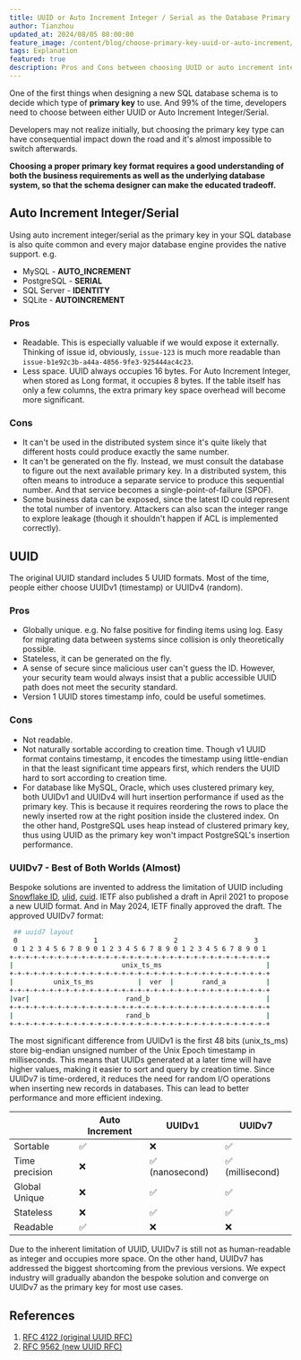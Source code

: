 ```yaml
---
title: UUID or Auto Increment Integer / Serial as the Database Primary Key?
author: Tianzhou
updated_at: 2024/08/05 08:00:00
feature_image: /content/blog/choose-primary-key-uuid-or-auto-increment/uuid.webp
tags: Explanation
featured: true
description: Pros and Cons between choosing UUID or auto increment integer / serial as the primary key for SQL database.
---
```


One of the first things when designing a new SQL database schema is to decide which type of **primary key** to use. And 99% of the time, developers need to choose between either UUID or Auto Increment Integer/Serial.

Developers may not realize initially, but choosing the primary key type can have consequential impact down the road and it's almost impossible to switch afterwards.

**Choosing a proper primary key format requires a good understanding of both the business requirements as well as the underlying database system, so that the schema designer can make the educated tradeoff.**

## **Auto Increment Integer/Serial**

Using auto increment integer/serial as the primary key in your SQL database is also quite common and every major database engine provides the native support. e.g.

- MySQL - **AUTO_INCREMENT**
- PostgreSQL - **SERIAL**
- SQL Server - **IDENTITY**
- SQLite - **AUTOINCREMENT**

### Pros

- Readable. This is especially valuable if we would expose it externally. Thinking of issue id, obviously, `issue-123` is much more readable than `issue-b1e92c3b-a44a-4856-9fe3-925444ac4c23`.
- Less space. UUID always occupies 16 bytes. For Auto Increment Integer, when stored as Long format, it occupies 8 bytes. If the table itself has only a few columns, the extra primary key space overhead will become more significant.

### Cons

- It can't be used in the distributed system since it's quite likely that different hosts could produce exactly the same number.
- It can't be generated on the fly. Instead, we must consult the database to figure out the next available primary key. In a distributed system, this often means to introduce a separate service to produce this sequential number. And that service becomes a single-point-of-failure (SPOF).
- Some business data can be exposed, since the latest ID could represent the total number of inventory. Attackers can also scan the integer range to explore leakage (though it shouldn't happen if ACL is implemented correctly).

## **UUID**

The original UUID standard includes 5 UUID formats. Most of the time, people either choose UUIDv1 (timestamp) or UUIDv4 (random).

### Pros

- Globally unique. e.g. No false positive for finding items using log. Easy for migrating data between systems since collision is only theoretically possible.
- Stateless, it can be generated on the fly.
- A sense of secure since malicious user can't guess the ID. However, your security team would always insist that a public accessible UUID path does not meet the security standard.
- Version 1 UUID stores timestamp info, could be useful sometimes.

### Cons

- Not readable.
- Not naturally sortable according to creation time. Though v1 UUID format contains timestamp, it encodes the timestamp using little-endian in that the least significant time appears first, which renders the UUID hard to sort according to creation time.
- For database like MySQL, Oracle, which uses clustered primary key, both UUIDv1 and UUIDv4 will hurt insertion performance if used as the primary key. This is because it requires reordering the rows to place the newly inserted row at the right position inside the clustered index. On the other hand, PostgreSQL uses heap instead of clustered primary key, thus using UUID as the primary key won't impact PostgreSQL's insertion performance.

### UUIDv7 - Best of Both Worlds (Almost)

Bespoke solutions are invented to address the limitation of UUID including [Snowflake ID](https://en.wikipedia.org/wiki/Snowflake_ID), [ulid](https://github.com/ulid/spec), [cuid](https://github.com/paralleldrive/cuid2). IETF also published
a draft in April 2021 to propose a new UUID format. And in May 2024, IETF finally approved the draft. The approved UUIDv7
format:

```bash
 ## uuid7 layout
 0                   1                   2                   3
 0 1 2 3 4 5 6 7 8 9 0 1 2 3 4 5 6 7 8 9 0 1 2 3 4 5 6 7 8 9 0 1
+-+-+-+-+-+-+-+-+-+-+-+-+-+-+-+-+-+-+-+-+-+-+-+-+-+-+-+-+-+-+-+-+
|                           unix_ts_ms                          |
+-+-+-+-+-+-+-+-+-+-+-+-+-+-+-+-+-+-+-+-+-+-+-+-+-+-+-+-+-+-+-+-+
|          unix_ts_ms           |  ver  |       rand_a          |
+-+-+-+-+-+-+-+-+-+-+-+-+-+-+-+-+-+-+-+-+-+-+-+-+-+-+-+-+-+-+-+-+
|var|                        rand_b                             |
+-+-+-+-+-+-+-+-+-+-+-+-+-+-+-+-+-+-+-+-+-+-+-+-+-+-+-+-+-+-+-+-+
|                            rand_b                             |
+-+-+-+-+-+-+-+-+-+-+-+-+-+-+-+-+-+-+-+-+-+-+-+-+-+-+-+-+-+-+-+-+
```

The most significant difference from UUIDv1 is the first 48 bits (unix_ts_ms) store big-endian unsigned number of the Unix Epoch timestamp in milliseconds. This means that UUIDs generated at a later time will have higher values, making it easier to sort and query by creation time. Since UUIDv7 is time-ordered, it reduces the need for random I/O operations when inserting new records in databases. This can lead to better performance and more efficient indexing.

|                | Auto Increment | UUIDv1          | UUIDv7           |
| -------------- | -------------- | --------------- | ---------------- |
| Sortable       | ✅             | ❌              | ✅               |
| Time precision | ❌             | ✅ (nanosecond) | ✅ (millisecond) |
| Global Unique  | ❌             | ✅              | ✅               |
| Stateless      | ❌             | ✅              | ✅               |
| Readable       | ✅             | ❌              | ❌               |

Due to the inherent limitation of UUID, UUIDv7 is still not as human-readable as integer and occupies more space. On the other hand, UUIDv7 has addressed the biggest shortcoming from the previous versions. We expect industry will gradually abandon the bespoke solution and converge on UUIDv7 as the primary key for most use cases.

## **References**

1. [RFC 4122 (original UUID RFC)](https://tools.ietf.org/html/rfc4122)
1. [RFC 9562 (new UUID RFC)](https://datatracker.ietf.org/doc/html/rfc9562)
